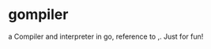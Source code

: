 # gompiler
a Compiler and interpreter in go, reference to <Write a Compiler in go>,<Write an Interpreter in go>.
Just for fun!
